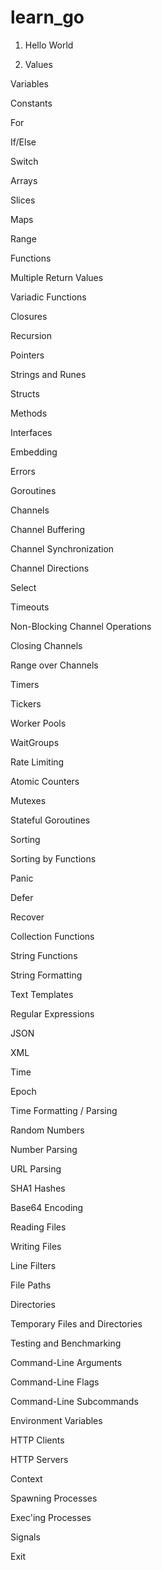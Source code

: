# learn_go
1. Hello World

2. Values

Variables

Constants

For

If/Else

Switch

Arrays

Slices

Maps

Range

Functions

Multiple Return Values

Variadic Functions

Closures

Recursion

Pointers

Strings and Runes

Structs

Methods

Interfaces

Embedding

Errors

Goroutines

Channels

Channel Buffering

Channel Synchronization

Channel Directions

Select

Timeouts

Non-Blocking Channel Operations

Closing Channels

Range over Channels

Timers

Tickers

Worker Pools

WaitGroups

Rate Limiting

Atomic Counters

Mutexes

Stateful Goroutines

Sorting

Sorting by Functions

Panic

Defer

Recover

Collection Functions

String Functions

String Formatting

Text Templates

Regular Expressions

JSON

XML

Time

Epoch

Time Formatting / Parsing

Random Numbers

Number Parsing

URL Parsing

SHA1 Hashes

Base64 Encoding

Reading Files

Writing Files

Line Filters

File Paths

Directories

Temporary Files and Directories

Testing and Benchmarking

Command-Line Arguments

Command-Line Flags

Command-Line Subcommands

Environment Variables

HTTP Clients

HTTP Servers

Context

Spawning Processes

Exec'ing Processes

Signals

Exit

